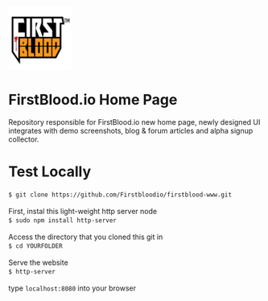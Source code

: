 <img src='/resources/img/main/logo_shield_b.jpg' width = '25%'>

# FirstBlood.io Home Page
Repository responsible for FirstBlood.io new home page, newly designed UI integrates with demo screenshots, blog &amp; forum articles and alpha signup collector. 

# Test Locally
`$ git clone https://github.com/Firstbloodio/firstblood-www.git`<br><br>
First, instal this light-weight http server node<br>
`$ sudo npm install http-server` <br><br>
Access the directory that you cloned this git in<br>
`$ cd YOURFOLDER` <br><br>
Serve the website<br>
`$ http-server` <br><br>
type `localhost:8080` into your browser


